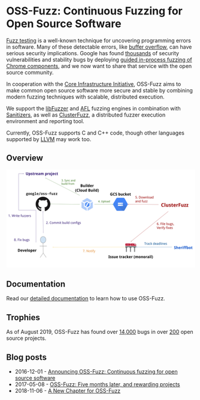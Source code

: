 # OSS-Fuzz: Continuous Fuzzing for Open Source Software

[Fuzz testing](https://en.wikipedia.org/wiki/Fuzz_testing) is a well-known
technique for uncovering programming errors in software.
Many of these detectable errors, like [buffer overflow](https://en.wikipedia.org/wiki/Buffer_overflow), can have serious security implications. Google has found [thousands] of security vulnerabilities and stability bugs by deploying [guided in-process fuzzing of Chrome components](https://security.googleblog.com/2016/08/guided-in-process-fuzzing-of-chrome.html),
and we now want to share that service with the open source community. 

[thousands]: https://bugs.chromium.org/p/chromium/issues/list?q=label%3AStability-LibFuzzer%2CStability-AFL%20-status%3ADuplicate%2CWontFix&can=1

In cooperation with the [Core Infrastructure Initiative](https://www.coreinfrastructure.org/), 
OSS-Fuzz aims to make common open source software more secure and stable by
combining modern fuzzing techniques with scalable,
distributed execution.

We support the [libFuzzer](http://llvm.org/docs/LibFuzzer.html) and [AFL](http://lcamtuf.coredump.cx/afl/) fuzzing engines
in combination with [Sanitizers](https://github.com/google/sanitizers), as well as
[ClusterFuzz](https://github.com/google/clusterfuzz),
a distributed fuzzer execution environment and reporting tool. 

Currently, OSS-Fuzz supports C and C++ code, though other languages supported by [LLVM](http://llvm.org) may work too.

## Overview
![OSS-Fuzz process diagram](docs/images/process.png)

## Documentation
Read our [detailed documentation](https://google.github.io/oss-fuzz) to learn how to use OSS-Fuzz.

## Trophies
As of August 2019, OSS-Fuzz has found over [14,000] bugs in over [200] open source
projects.

[14,000]: https://bugs.chromium.org/p/oss-fuzz/issues/list?can=1&q=-status%3AWontFix%2CDuplicate+-Infra
[200]: https://github.com/google/oss-fuzz/tree/master/projects

## Blog posts

* 2016-12-01 - [Announcing OSS-Fuzz: Continuous fuzzing for open source software](https://opensource.googleblog.com/2016/12/announcing-oss-fuzz-continuous-fuzzing.html)
* 2017-05-08 - [OSS-Fuzz: Five months later, and rewarding projects](https://opensource.googleblog.com/2017/05/oss-fuzz-five-months-later-and.html)
* 2018-11-06 - [A New Chapter for OSS-Fuzz](https://security.googleblog.com/2018/11/a-new-chapter-for-oss-fuzz.html)


